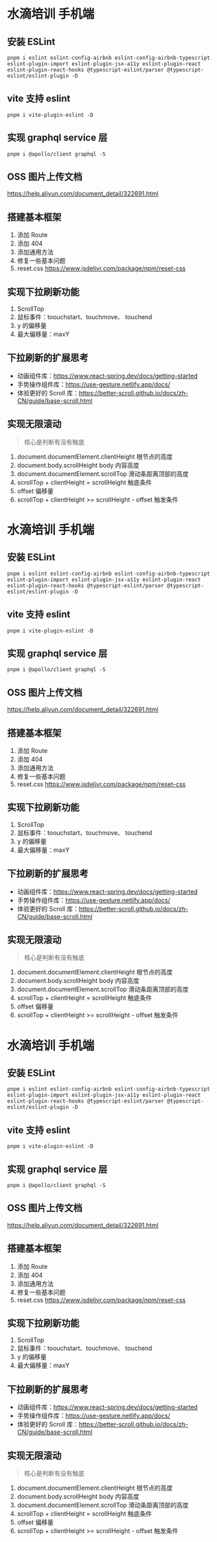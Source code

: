 # 水滴培训 手机端

## 安装 ESLint

`pnpm i eslint eslint-config-airbnb eslint-config-airbnb-typescript eslint-plugin-import eslint-plugin-jsx-a11y eslint-plugin-react eslint-plugin-react-hooks @typescript-eslint/parser @typescript-eslint/eslint-plugin -D`

## vite 支持 eslint

`pnpm i vite-plugin-eslint -D`

## 实现 graphql service 层

`pnpm i @apollo/client graphql -S`

## OSS 图片上传文档

https://help.aliyun.com/document_detail/322691.html

## 搭建基本框架

1. 添加 Route
2. 添加 404
3. 添加通用方法
4. 修复一些基本问题
5. reset.css https://www.jsdelivr.com/package/npm/reset-css

## 实现下拉刷新功能

1. ScrollTop
2. 鼠标事件：toouchstart、touchmove、 touchend
3. y 的偏移量
4. 最大偏移量：maxY

## 下拉刷新的扩展思考

- 动画组件库：https://www.react-spring.dev/docs/getting-started
- 手势操作组件库：https://use-gesture.netlify.app/docs/
- 体验更好的 Scroll 库：https://better-scroll.github.io/docs/zh-CN/guide/base-scroll.html

## 实现无限滚动

> 核心是判断有没有触底

1. document.documentElement.clientHeight 根节点的高度
2. document.body.scrollHeight body 内容高度
3. document.documentElement.scrollTop 滑动条距离顶部的高度
4. scrollTop + clientHeight = scrollHeight 触底条件
5. offset 偏移量
6. scrollTop + clientHeight >= scrollHeight - offset 触发条件

# 水滴培训 手机端

## 安装 ESLint

`pnpm i eslint eslint-config-airbnb eslint-config-airbnb-typescript eslint-plugin-import eslint-plugin-jsx-a11y eslint-plugin-react eslint-plugin-react-hooks @typescript-eslint/parser @typescript-eslint/eslint-plugin -D`

## vite 支持 eslint

`pnpm i vite-plugin-eslint -D`

## 实现 graphql service 层

`pnpm i @apollo/client graphql -S`

## OSS 图片上传文档

https://help.aliyun.com/document_detail/322691.html

## 搭建基本框架

1. 添加 Route
2. 添加 404
3. 添加通用方法
4. 修复一些基本问题
5. reset.css https://www.jsdelivr.com/package/npm/reset-css

## 实现下拉刷新功能

1. ScrollTop
2. 鼠标事件：toouchstart、touchmove、 touchend
3. y 的偏移量
4. 最大偏移量：maxY

## 下拉刷新的扩展思考

- 动画组件库：https://www.react-spring.dev/docs/getting-started
- 手势操作组件库：https://use-gesture.netlify.app/docs/
- 体验更好的 Scroll 库：https://better-scroll.github.io/docs/zh-CN/guide/base-scroll.html

## 实现无限滚动

> 核心是判断有没有触底

1. document.documentElement.clientHeight 根节点的高度
2. document.body.scrollHeight body 内容高度
3. document.documentElement.scrollTop 滑动条距离顶部的高度
4. scrollTop + clientHeight = scrollHeight 触底条件
5. offset 偏移量
6. scrollTop + clientHeight >= scrollHeight - offset 触发条件

# 水滴培训 手机端

## 安装 ESLint

`pnpm i eslint eslint-config-airbnb eslint-config-airbnb-typescript eslint-plugin-import eslint-plugin-jsx-a11y eslint-plugin-react eslint-plugin-react-hooks @typescript-eslint/parser @typescript-eslint/eslint-plugin -D`

## vite 支持 eslint

`pnpm i vite-plugin-eslint -D`

## 实现 graphql service 层

`pnpm i @apollo/client graphql -S`

## OSS 图片上传文档

https://help.aliyun.com/document_detail/322691.html

## 搭建基本框架

1. 添加 Route
2. 添加 404
3. 添加通用方法
4. 修复一些基本问题
5. reset.css https://www.jsdelivr.com/package/npm/reset-css

## 实现下拉刷新功能

1. ScrollTop
2. 鼠标事件：toouchstart、touchmove、 touchend
3. y 的偏移量
4. 最大偏移量：maxY

## 下拉刷新的扩展思考

- 动画组件库：https://www.react-spring.dev/docs/getting-started
- 手势操作组件库：https://use-gesture.netlify.app/docs/
- 体验更好的 Scroll 库：https://better-scroll.github.io/docs/zh-CN/guide/base-scroll.html

## 实现无限滚动

> 核心是判断有没有触底

1. document.documentElement.clientHeight 根节点的高度
2. document.body.scrollHeight body 内容高度
3. document.documentElement.scrollTop 滑动条距离顶部的高度
4. scrollTop + clientHeight = scrollHeight 触底条件
5. offset 偏移量
6. scrollTop + clientHeight >= scrollHeight - offset 触发条件
